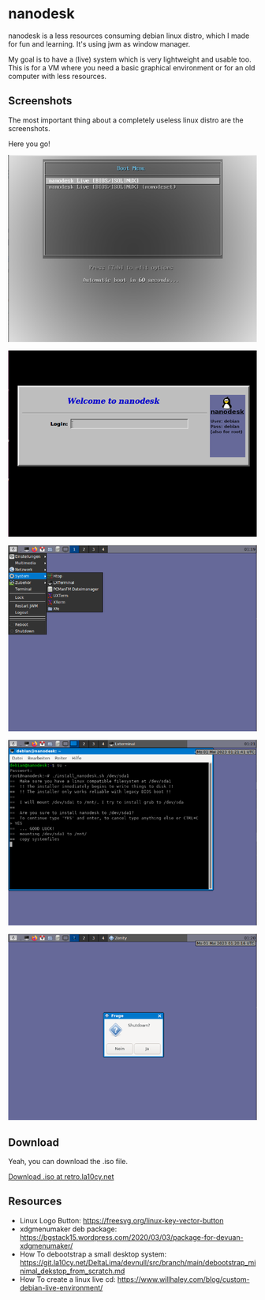 # nanodesk

nanodesk is a less resources consuming debian linux distro, which I made for fun and learning.
It's using jwm as window manager.

My goal is to have a (live) system which is very lightweight and usable too. This is for a VM where you need a basic graphical environment or for an old computer with less resources.

## Screenshots

The most important thing about a completely useless linux distro are the screenshots.

Here you go!


![nanodesk_1](screenshots/nanodesk_1.png)

![nanodesk_2](screenshots/nanodesk_2.png)

![nanodesk_3](screenshots/nanodesk_3.png)

![nanodesk_4](screenshots/nanodesk_4.png)

![nanodesk_5](screenshots/nanodesk_5.png)

## Download

Yeah, you can download the .iso file. 

[Download .iso at retro.la10cy.net](http://retro.la10cy.net/nanodesk/)

## Resources

- Linux Logo Button: https://freesvg.org/linux-key-vector-button
- xdgmenumaker deb package: https://bgstack15.wordpress.com/2020/03/03/package-for-devuan-xdgmenumaker/
- How To debootstrap a small desktop system: https://git.la10cy.net/DeltaLima/devnull/src/branch/main/debootstrap_minimal_dekstop_from_scratch.md
- How To create a linux live cd: https://www.willhaley.com/blog/custom-debian-live-environment/
